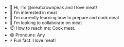 - 👋 Hi, I’m @meatcrownpeak and I love meat!
- 👀 I’m interested in meat
- 🌱 I’m currently learning how to prepare and cook meat
- 💞️ I’m looking to collaborate on meat
- 📫 How to reach me: Cook meat.
- 😄 Pronouns: Any
- ⚡ Fun fact: I love meat!

<!---
meatcrownpeak/meatcrownpeak is a ✨ special ✨ repository because its `README.md` (this file) appears on your GitHub profile.
You can click the Preview link to take a look at your changes.
--->
